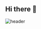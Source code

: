 ## Hi there 👋

![header](https://capsule-render.vercel.app/api?type=transparent&color=random&height=100&section=header&text=0000miiin%20GITHUB&fontSize=50)
